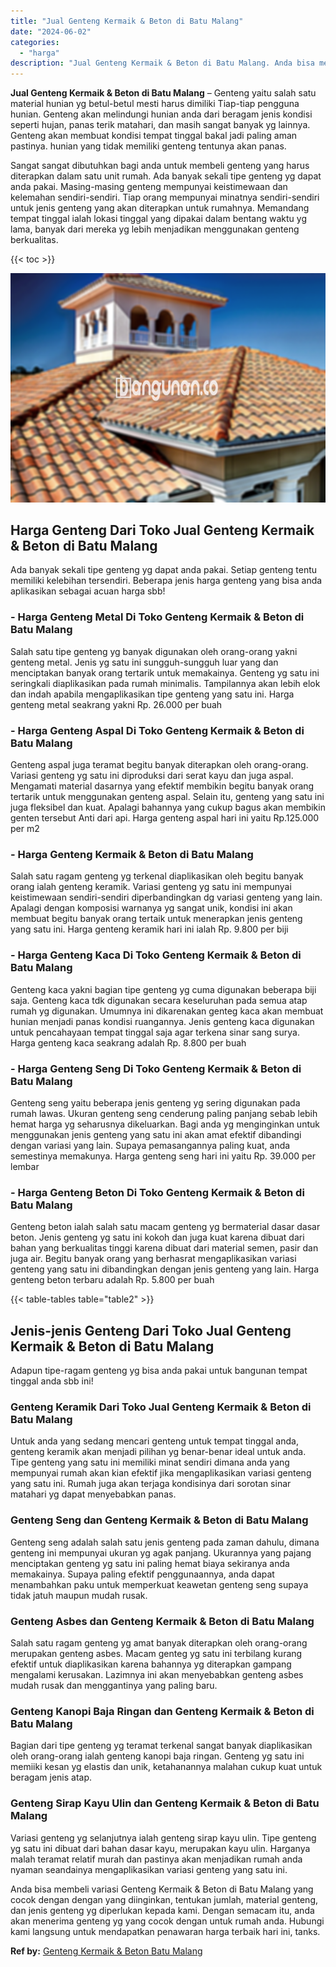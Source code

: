 ```yaml
---
title: "Jual Genteng Kermaik & Beton di Batu Malang"
date: "2024-06-02"
categories: 
  - "harga"
description: "Jual Genteng Kermaik & Beton di Batu Malang. Anda bisa membeli variasi Genteng Kermaik & Beton di Batu Malang yang cocok dengan dengan yang diinginkan, tentu..."
---
```


**Jual Genteng Kermaik & Beton di Batu Malang** – Genteng yaitu salah satu material hunian yg betul-betul mesti harus dimiliki Tiap-tiap pengguna hunian. Genteng akan melindungi hunian anda dari beragam jenis kondisi seperti hujan, panas terik matahari, dan masih sangat banyak yg lainnya. Genteng akan membuat kondisi tempat tinggal bakal jadi paling aman pastinya. hunian yang tidak memiliki genteng tentunya akan panas.

Sangat sangat dibutuhkan bagi anda untuk membeli genteng yang harus diterapkan dalam satu unit rumah. Ada banyak sekali tipe genteng yg dapat anda pakai. Masing-masing genteng mempunyai keistimewaan dan kelemahan sendiri-sendiri. Tiap orang mempunyai minatnya sendiri-sendiri untuk jenis genteng yang akan diterapkan untuk rumahnya. Memandang tempat tinggal ialah lokasi tinggal yang dipakai dalam bentang waktu yg lama, banyak dari mereka yg lebih menjadikan menggunakan genteng berkualitas.

{{< toc >}}

![Jual Genteng Kermaik & Beton di Batu Malang](/images/genteng-minimalis-murah10.png)

## Harga Genteng Dari Toko Jual Genteng Kermaik & Beton di Batu Malang

Ada banyak sekali tipe genteng yg dapat anda pakai. Setiap genteng tentu memiliki kelebihan tersendiri. Beberapa jenis harga genteng yang bisa anda aplikasikan sebagai acuan harga sbb!

### \- Harga Genteng Metal Di Toko Genteng Kermaik & Beton di Batu Malang

Salah satu tipe genteng yg banyak digunakan oleh orang-orang yakni genteng metal. Jenis yg satu ini sungguh-sungguh luar yang dan menciptakan banyak orang tertarik untuk memakainya. Genteng yg satu ini seringkali diaplikasikan pada rumah minimalis. Tampilannya akan lebih elok dan indah apabila mengaplikasikan tipe genteng yang satu ini. Harga genteng metal seakrang yakni Rp. 26.000 per buah

### \- Harga Genteng Aspal Di Toko Genteng Kermaik & Beton di Batu Malang

Genteng aspal juga teramat begitu banyak diterapkan oleh orang-orang. Variasi genteng yg satu ini diproduksi dari serat kayu dan juga aspal. Mengamati material dasarnya yang efektif membikin begitu banyak orang tertarik untuk menggunakan genteng aspal. Selain itu, genteng yang satu ini juga fleksibel dan kuat. Apalagi bahannya yang cukup bagus akan membikin genten tersebut Anti dari api. Harga genteng aspal hari ini yaitu Rp.125.000 per m2

### \- Harga Genteng Kermaik & Beton di Batu Malang

Salah satu ragam genteng yg terkenal diaplikasikan oleh begitu banyak orang ialah genteng keramik. Variasi genteng yg satu ini mempunyai keistimewaan sendiri-sendiri diperbandingkan dg variasi genteng yang lain. Apalagi dengan komposisi warnanya yg sangat unik, kondisi ini akan membuat begitu banyak orang tertaik untuk menerapkan jenis genteng yang satu ini. Harga genteng keramik hari ini ialah Rp. 9.800 per biji

### \- Harga Genteng Kaca Di Toko Genteng Kermaik & Beton di Batu Malang

Genteng kaca yakni bagian tipe genteng yg cuma digunakan beberapa biji saja. Genteng kaca tdk digunakan secara keseluruhan pada semua atap rumah yg digunakan. Umumnya ini dikarenakan genteg kaca akan membuat hunian menjadi panas kondisi ruangannya. Jenis genteng kaca digunakan untuk pencahayaan tempat tinggal saja agar terkena sinar sang surya. Harga genteng kaca seakrang adalah Rp. 8.800 per buah

### \- Harga Genteng Seng Di Toko Genteng Kermaik & Beton di Batu Malang

Genteng seng yaitu beberapa jenis genteng yg sering digunakan pada rumah lawas. Ukuran genteng seng cenderung paling panjang sebab lebih hemat harga yg seharusnya dikeluarkan. Bagi anda yg menginginkan untuk menggunakan jenis genteng yang satu ini akan amat efektif dibandingi dengan variasi yang lain. Supaya pemasangannya paling kuat, anda semestinya memakunya. Harga genteng seng hari ini yaitu Rp. 39.000 per lembar

### \- Harga Genteng Beton Di Toko Genteng Kermaik & Beton di Batu Malang

Genteng beton ialah salah satu macam genteng yg bermaterial dasar dasar beton. Jenis genteng yg satu ini kokoh dan juga kuat karena dibuat dari bahan yang berkualitas tinggi karena dibuat dari material semen, pasir dan juga air. Begitu banyak orang yang berhasrat mengaplikasikan variasi genteng yang satu ini dibandingkan dengan jenis genteng yang lain. Harga genteng beton terbaru adalah Rp. 5.800 per buah

{{< table-tables table="table2" >}}

## Jenis-jenis Genteng Dari Toko Jual Genteng Kermaik & Beton di Batu Malang

Adapun tipe-ragam genteng yg bisa anda pakai untuk bangunan tempat tinggal anda sbb ini!

### Genteng Keramik Dari Toko Jual Genteng Kermaik & Beton di Batu Malang

Untuk anda yang sedang mencari genteng untuk tempat tinggal anda, genteng keramik akan menjadi pilihan yg benar-benar ideal untuk anda. Tipe genteng yang satu ini memiliki minat sendiri dimana anda yang mempunyai rumah akan kian efektif jika mengaplikasikan variasi genteng yang satu ini. Rumah juga akan terjaga kondisinya dari sorotan sinar matahari yg dapat menyebabkan panas.

### Genteng Seng dan Genteng Kermaik & Beton di Batu Malang

Genteng seng adalah salah satu jenis genteng pada zaman dahulu, dimana genteng ini mempunyai ukuran yg agak panjang. Ukurannya yang pajang menciptakan genteng yg satu ini paling hemat biaya sekiranya anda memakainya. Supaya paling efektif penggunaannya, anda dapat menambahkan paku untuk memperkuat keawetan genteng seng supaya tidak jatuh maupun mudah rusak.

### Genteng Asbes dan Genteng Kermaik & Beton di Batu Malang

Salah satu ragam genteng yg amat banyak diterapkan oleh orang-orang merupakan genteng asbes. Macam genteg yg satu ini terbilang kurang efektif untuk diaplikasikan karena bahannya yg diterapkan gampang mengalami kerusakan. Lazimnya ini akan menyebabkan genteng asbes mudah rusak dan menggantinya yang paling baru.

### Genteng Kanopi Baja Ringan dan Genteng Kermaik & Beton di Batu Malang

Bagian dari tipe genteng yg teramat terkenal sangat banyak diaplikasikan oleh orang-orang ialah genteng kanopi baja ringan. Genteng yg satu ini memiiki kesan yg elastis dan unik, ketahanannya malahan cukup kuat untuk beragam jenis atap.

### Genteng Sirap Kayu Ulin dan Genteng Kermaik & Beton di Batu Malang

Variasi genteng yg selanjutnya ialah genteng sirap kayu ulin. Tipe genteng yg satu ini dibuat dari bahan dasar kayu, merupakan kayu ulin. Harganya malah teramat relatif murah dan pastinya akan menjadikan rumah anda nyaman seandainya mengaplikasikan variasi genteng yang satu ini.

Anda bisa membeli variasi Genteng Kermaik & Beton di Batu Malang yang cocok dengan dengan yang diinginkan, tentukan jumlah, material genteng, dan jenis genteng yg diperlukan kepada kami. Dengan semacam itu, anda akan menerima genteng yg yang cocok dengan untuk rumah anda. Hubungi kami langsung untuk mendapatkan penawaran harga terbaik hari ini, tanks.

**Ref by:**  [Genteng Kermaik & Beton  Batu Malang](https://id.wikipedia.org/wiki/Genteng)
